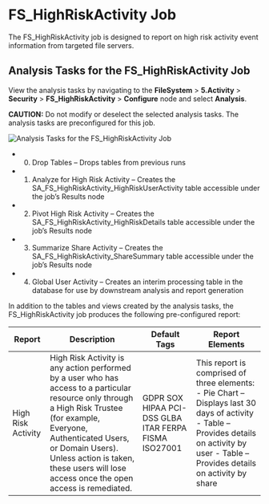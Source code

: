 # FS_HighRiskActivity Job

The FS_HighRiskActivity job is designed to report on high risk activity event information from
targeted file servers.

## Analysis Tasks for the FS_HighRiskActivity Job

View the analysis tasks by navigating to the **FileSystem** > **5.Activity** > **Security** >
**FS_HighRiskActivity** > **Configure** node and select **Analysis**.

**CAUTION:** Do not modify or deselect the selected analysis tasks. The analysis tasks are
preconfigured for this job.

![Analysis Tasks for the FS_HighRiskActivity Job](/img/product_docs/accessanalyzer/11.6/accessanalyzer/solutions/filesystem/activity/security/highriskactivityanalysis.webp)

-   0. Drop Tables – Drops tables from previous runs
-   1. Analyze for High Risk Activity – Creates the SA_FS_HighRiskActivity_HighRiskUserActivity
       table accessible under the job’s Results node
-   2. Pivot High Risk Activity – Creates the SA_FS_HighRiskActivity_HighRiskDetails table
       accessible under the job’s Results node
-   3. Summarize Share Activity – Creates the SA_FS_HighRiskActivity_ShareSummary table accessible
       under the job’s Results node
-   4. Global User Activity – Creates an interim processing table in the database for use by
       downstream analysis and report generation

In addition to the tables and views created by the analysis tasks, the FS_HighRiskActivity job
produces the following pre-configured report:

| Report             | Description                                                                                                                                                                                                                                                                           | Default Tags                                          | Report Elements                                                                                                                                                                            |
| ------------------ | ------------------------------------------------------------------------------------------------------------------------------------------------------------------------------------------------------------------------------------------------------------------------------------- | ----------------------------------------------------- | ------------------------------------------------------------------------------------------------------------------------------------------------------------------------------------------ |
| High Risk Activity | High Risk Activity is any action performed by a user who has access to a particular resource only through a High Risk Trustee (for example, Everyone, Authenticated Users, or Domain Users). Unless action is taken, these users will lose access once the open access is remediated. | GDPR SOX HIPAA PCI-DSS GLBA ITAR FERPA FISMA ISO27001 | This report is comprised of three elements: - Pie Chart – Displays last 30 days of activity - Table – Provides details on activity by user - Table – Provides details on activity by share |
